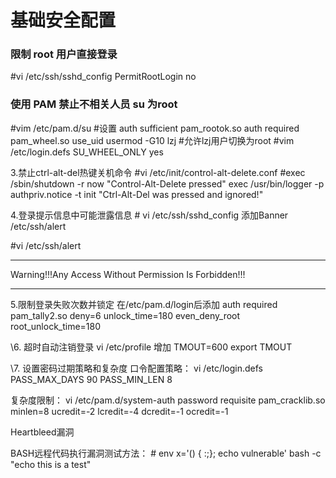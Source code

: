 # 基础安全配置

###  限制 root 用户直接登录

\#vi /etc/ssh/sshd_config
PermitRootLogin no

### 使用 PAM 禁止不相关人员 su 为root

\#vim /etc/pam.d/su
\#设置
auth sufficient pam_rootok.so
auth required pam_wheel.so use_uid
usermod -G10 lzj #允许lzj用户切换为root
\#vim /etc/login.defs
SU_WHEEL_ONLY yes

3.禁止ctrl-alt-del热键关机命令
\#vi /etc/init/control-alt-delete.conf
\#exec /sbin/shutdown -r now "Control-Alt-Delete pressed"
exec /usr/bin/logger -p authpriv.notice -t init "Ctrl-Alt-Del was pressed and ignored!"

4.登录提示信息中可能泄露信息
\# vi /etc/ssh/sshd_config
添加Banner /etc/ssh/alert

\#vi /etc/ssh/alert
*******************************************************
Warning!!!Any Access Without Permission Is Forbidden!!!
*******************************************************

5.限制登录失败次数并锁定
在/etc/pam.d/login后添加
auth required pam_tally2.so deny=6 unlock_time=180 even_deny_root root_unlock_time=180

\6. 超时自动注销登录
vi /etc/profile
增加
TMOUT=600
export TMOUT

\7. 设置密码过期策略和复杂度
口令配置策略：
vi /etc/login.defs
PASS_MAX_DAYS 90
PASS_MIN_LEN 8	

复杂度限制：
vi /etc/pam.d/system-auth
password requisite  pam_cracklib.so minlen=8  ucredit=-2 lcredit=-4  dcredit=-1 ocredit=-1


Heartbleed漏洞

BASH远程代码执行漏洞测试方法：
\# env x='() { :;}; echo vulnerable' bash -c "echo this is a test"

